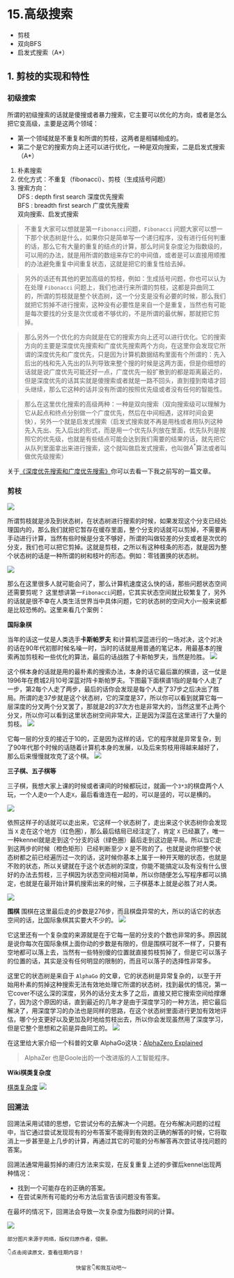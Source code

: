 # 15.高级搜索
- 剪枝
- 双向BFS
- 启发式搜索（A*）

## 1. 剪枝的实现和特性

### **初级搜索**

所谓的初级搜索的话就是傻搜或者暴力搜索，它主要可以优化的方向，或者是怎么把它变高级，主要是这两个领域：
- 第一个领域就是不重复和所谓的剪枝，这两者是相辅相成的。
- 第二个是它的搜索方向上还可以进行优化，一种是双向搜索，二是启发式搜索（A*）

1. 朴素搜索
2. 优化方式：不重复（fibonacci）、剪枝（生成括号问题）
3. 搜索方向： \
   DFS : depth first search 深度优先搜索 \
   BFS : breadth first search 广度优先搜索 \
   双向搜索、启发式搜索
   
> 不重复大家可以想就是第一`Fibonacci`问题，`Fibonacci` 问题大家可以想一下那个状态树是什么，如果你只是简单写一个递归程序，没有进行任何判重的话，那么它有大量的重复的结点的计算，那么时间复杂度沦为指数级的，可以用的办法，就是用所谓的数组来存它的中间值，或者是可以直接用顺推的办法避免重复中间重复状态，这就是把它的重复性给去掉。

> 另外的话还有其他的更加高级的剪枝，例如：生成括号问题，你也可以认为在处理 `Fibonacci` 问题上，我们也进行来所谓的剪枝，这都是异曲同工的，所谓的剪枝就是整个状态树，这一个分支是没有必要的时候，那么我们就把它剪掉不进行搜索，这种没有必要性是来自一个是重复，当然也有可能是每次要找的分支是次优或者不够优的，不是所谓的最优解，那就把它剪掉。

> 那么另外一个优化的方向就是在它的搜索方向上还可以进行优化。它的搜索方向的主要是深度优先搜索和广度优先搜索两个方向，在这里你会发现它所谓的深度优先和广度优先，只是因为计算机数据结构里面有个所谓的：先入后出的栈和先入先出的队列导致来整个搜的时候是这两方面，但是你细想的话就是说广度优先可能还好一点，广度优先一般扩散到的都是距离最近的，但是深度优先的话其实就是傻搜索或者就是一路不回头，直到撞到南墙才回头继续，那么它这种的话并没有所谓的按照优先级或者没有任何的智能性。

> 那么在这里优化搜索的高级两种：一种是双向搜索（双向搜索级可以理解为它从起点和终点分别做一个广度优先，然后在中间相遇，这样时间会更快），另外一个就是启发式搜索（启发式搜索就不再是用栈或者用队列这种先入先出、先入后出的形式，而是用一个优先队列放在里面，优先队列是按照它的优先级，也就是有些结点可能会达到我们需要的结果的话，就先把它从队列里面拿出来进行搜索，这个就叫做启发式搜索，也叫做$A^*$算法或者叫做优先级搜索）

关于[《深度优先搜索和广度优先搜索》](https://juejin.im/post/6850418113256062989)你可以去看一下我之前写的一篇文章。

### **剪枝**

![](https://imgkr2.cn-bj.ufileos.com/02c582c9-1baf-4e27-a5f8-1f15b00c7e52.png?UCloudPublicKey=TOKEN_8d8b72be-579a-4e83-bfd0-5f6ce1546f13&Signature=JmzdLIW4iIZFwONvXIUxW2X%252FtuU%253D&Expires=1596980834)

所谓剪枝就是涉及到状态树，在状态树进行搜索的时候，如果发现这个分支已经处理国内的，那么我们就把它暂存在缓存里面，整个分支的话就可以剪掉，不需要再手动进行计算，当然有些时候是分支不够好，所谓的叫做较差的分支或者是次优的分支，我们也可以把它剪掉。这就是剪枝，之所以有这种枝条的形态，就是因为整个状态树的话是一种所谓的树和枝叶的形态。例如：零钱置换的状态树。

![](https://imgkr2.cn-bj.ufileos.com/ee79dbcb-74d4-4069-a280-2479a375d2bd.png?UCloudPublicKey=TOKEN_8d8b72be-579a-4e83-bfd0-5f6ce1546f13&Signature=KUzOeIWGlJDW4CVp%252F0YS0IPuQXM%253D&Expires=1596981025)

那么在这里很多人就可能会问了，那么计算机速度这么快的话，那些问题状态空间还需要剪呢？
这里想讲第一`Fibonacci`问题，它其实状态空间就比较繁复了，另外的话就是很不幸在人类生活世界当中具体问题，它的状态树的空间大小一般来说都是比较恐怖的。这里来看几个案例：

**国际象棋**

当年的话这一仗是人类选手**卡斯帕罗夫** 和计算机深蓝进行的一场对决，这个对决的话在90年代初那时候名噪一时，当时的话就是用普通的笔记本，用最基本的搜索再加剪枝和一些优化的算法，最后的话战胜了卡斯帕罗夫，当然是险胜。
![](https://imgkr2.cn-bj.ufileos.com/01cacdea-d68d-41da-99f6-d444c87be6ec.png?UCloudPublicKey=TOKEN_8d8b72be-579a-4e83-bfd0-5f6ce1546f13&Signature=9E9m94xaoHzxi6vA5HtHi3DTkNc%253D&Expires=1596981773)

这个棋本身的话就是用的最朴素的搜索办法，本身的话它最后赢的棋谱，这一仗是1996年在费城2月10号深蓝对阵卡斯帕罗夫。下图最下面棋谱1指的是每个人走了一步，第2每个人走了两步，最后的话你会发现是每个人走了37步之后决出了胜局。所谓的走37步就是这个状态树，它的深度是37，所以你可以看到就算它每一层深度的分叉两个分叉罢了，那就是2的37次方也是非常大的，当然这里不止两个分叉，所以你可以看到这里状态树空间非常大，正是因为深蓝在这里进行了大量的剪枝。
![](https://imgkr2.cn-bj.ufileos.com/4469a9c0-635f-4e31-a9aa-fd79b3bc7ee2.png?UCloudPublicKey=TOKEN_8d8b72be-579a-4e83-bfd0-5f6ce1546f13&Signature=w9W0Az4y%252BrH%252BFs6I0LSuOko5rRM%253D&Expires=1596981711)

它每一层的分支的接近于10的，正是因为这样的话，它的程序就是异常复杂，到了90年代那个时候的话随着计算机本身的发展，以及后来剪枝用得越来越好了，那么后来慢慢就攻克了这个棋。
![](https://imgkr2.cn-bj.ufileos.com/b694ecd4-e514-4fb4-b09f-8491c20c4785.png?UCloudPublicKey=TOKEN_8d8b72be-579a-4e83-bfd0-5f6ce1546f13&Signature=ImrtLaB%252BmEOL6eh%252BF0MttWiE5ec%253D&Expires=1596983410)


**三子棋、五子棋等**

三子棋，我想大家上课的时候或者课间的时候都玩过，就画一个`3*3`的棋盘两个人玩，一个人走`O`一个人走`X`，最后看谁连在一起的，可以是竖的，可以是横的。

![](https://imgkr2.cn-bj.ufileos.com/c8f91b64-7577-4d5f-b2d6-0bb945baca4d.png?UCloudPublicKey=TOKEN_8d8b72be-579a-4e83-bfd0-5f6ce1546f13&Signature=%252FNMcyNXdhreGi0eSjCliA4Qh07U%253D&Expires=1596982454)

依照这样子的话就可以走出来，它这样一个状态树了，走出来这个状态树你会发现当 `X` 走在这个地方（红色圈），那么最后结局已经注定了，肯定 `X` 已经赢了，唯一一种kennel就是走到这个分支的话（绿色圈）最后走到这边是平局。所以当它走到这两步的时候（橙色矩形）已经判断至少 `X`  是不败的了。也就是说你把整个状态树都之前已经遍历过一次的话，这时候你基本上属于一种开天眼的状态，也就是不败的状态，所以关键就在于这个状态树的深度，你能不能搞定以及有没有什么很好的办法去剪枝，三子棋因为状态空间相对简单，所以你随便怎么写程序都可以搞定，也就是在最开始计算机搜索出来的时候，三子棋基本上就是必胜了对人类。

![](https://imgkr2.cn-bj.ufileos.com/8b29509f-141d-406d-b993-efe91b2b8459.png?UCloudPublicKey=TOKEN_8d8b72be-579a-4e83-bfd0-5f6ce1546f13&Signature=%252BrF5igqxHKbkmdZchmSkbTPcmR4%253D&Expires=1596983111)

**围棋**
围棋在这里最后走的步数是276步，而且棋盘异常的大，所以的话它的状态空间的话，比国际象棋其实要大不少的。
![](https://imgkr2.cn-bj.ufileos.com/a0ee9a1b-6acd-4704-9177-873a3daa2d94.png?UCloudPublicKey=TOKEN_8d8b72be-579a-4e83-bfd0-5f6ce1546f13&Signature=rrOjOLx7LlfHtLlAl1GpNM4rxs4%253D&Expires=1596983775)

它这里还有一个复杂度的来源就是在于它每一层的分支的个数也非常的多。原因就是说你每次在国际象棋上面你动的步数是有限的，但是围棋可就不一样了，只要有空地都可以落上去，当然有一些特别傻的位置就直接剪枝剪掉了，但是它可以落子的位置的话，其实是没有任何明显的限制的，而且可以落子的选择性非常多。

这里它的状态树是来自于 `AlphaGo` 的文章，它的状态树是异常复杂的，以至于开始用朴素的剪掉这种搜索无法有效地处理它所谓的状态树，找到最优的情况，第一它cover不l这么深的深度，另外的话分支太多了之后，直接又把它搜索空间给撑爆了，因为这个原因的话，直到最近的几年才是由于深度学习的一种方法，把它最后解决了，用深度学习的办法也是同样的思路，在这个状态树里面进行更加有效地评估，哪个分支更好以及更加及时地给剪枝出去，所以你会发现虽然用了深度学习，但是它整个思想和之前是异曲同工的。
![](https://imgkr2.cn-bj.ufileos.com/f3e5cbc0-68c9-475f-acb1-31db9e9de0d2.png?UCloudPublicKey=TOKEN_8d8b72be-579a-4e83-bfd0-5f6ce1546f13&Signature=Go6Sgx67zuDkJdw1mx498%252FTUzMc%253D&Expires=1596984149)

在这里给大家介绍一个科普的文章 AlphaGo这块：[AlphaZero Explained](https://nikcheerla.github.io/deeplearningschool/2018/01/01/AlphaZero-Explained/)
> AlphaZer 也是Goole出的一个改进版的人工智能程序。

**Wiki棋类复杂度**

[棋类复杂度](https://en.wikipedia.org/wiki/Game_complexity)
![](https://imgkr2.cn-bj.ufileos.com/831bb42c-d69c-4f01-b9b1-7df7302e4c45.png?UCloudPublicKey=TOKEN_8d8b72be-579a-4e83-bfd0-5f6ce1546f13&Signature=oqpDIYfyqgaysSIavkulCsL7ATs%253D&Expires=1596984680)

### 回溯法
回溯法采用试错的思想，它尝试分布的去解决一个问题。在分布解决问题的过程中，当它通过尝试发现现有的分布答案不能得到有效的正确的解答的时候，它将取消上一步甚至是上几步的计算，再通过其它的可能的分布解答再次尝试寻找问题的答案。

回溯法通常用最剪掉的递归方法来实现，在反复重复上述的步骤后kennel出现两种情况：
- 找到一个可能存在的正确的答案。
- 在尝试来所有可能的分布方法后宣告该问题没有答案。

在最坏的情况下，回溯法会导致一次复杂度为指数时间的计算。











![](https://p3-juejin.byteimg.com/tos-cn-i-k3u1fbpfcp/fe0e9ba5e718490ea49950590dda1491~tplv-k3u1fbpfcp-zoom-1.image)



    部分图片来源于网络，版权归原作者，侵删。

    👇点击阅读原文，查看往期内容！

                          快留言👇和我互动吧～